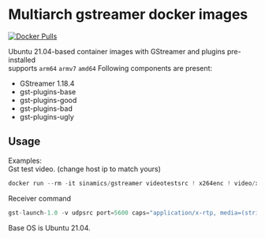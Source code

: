 # Multiarch gstreamer docker images
[![Docker Pulls](https://img.shields.io/docker/pulls/sinamics/gstreamer)](https://hub.docker.com/repository/docker/sinamics/gstreamer)

Ubuntu 21.04-based container images with GStreamer and plugins pre-installed\
supports `arm64` `armv7` `amd64`
Following components are present:
* GStreamer 1.18.4
* gst-plugins-base
* gst-plugins-good
* gst-plugins-bad
* gst-plugins-ugly

## Usage
Examples:\
Gst test video. (change host ip to match yours)
```python
docker run --rm -it sinamics/gstreamer videotestsrc ! x264enc ! video/x-h264, stream-format=byte-stream ! rtph264pay ! udpsink host=10.0.0.49 port=5600
```

Receiver command
```python
gst-launch-1.0 -v udpsrc port=5600 caps="application/x-rtp, media=(string)video, clock-rate=(int)90000, encoding-name=(string)H264" ! rtpjitterbuffer ! rtph264depay ! avdec_h264 ! videoconvert ! autovideosink sync=false
```

Base OS is Ubuntu 21.04.
